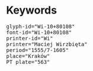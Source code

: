 # Keywords
<pre>
glyph-id="Wi-10+80108"
font-id="Wi-10+80108"
printer-id="Wi"
printer="Maciej Wirzbięta"
period="1555/7-1605"
place="Kraków"
PT plate="563"
</pre>
